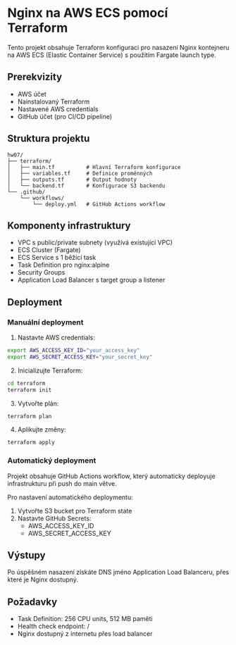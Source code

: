 # Nginx na AWS ECS pomocí Terraform

Tento projekt obsahuje Terraform konfiguraci pro nasazení Nginx kontejneru na AWS ECS (Elastic Container Service) s použitím Fargate launch type.

## Prerekvizity

- AWS účet
- Nainstalovaný Terraform
- Nastavené AWS credentials
- GitHub účet (pro CI/CD pipeline)

## Struktura projektu

```
hw07/
├── terraform/
│   ├── main.tf          # Hlavní Terraform konfigurace
│   ├── variables.tf     # Definice proměnných
│   ├── outputs.tf       # Output hodnoty
│   └── backend.tf       # Konfigurace S3 backendu
└── .github/
    └── workflows/
        └── deploy.yml   # GitHub Actions workflow
```

## Komponenty infrastruktury

- VPC s public/private subnety (využívá existující VPC)
- ECS Cluster (Fargate)
- ECS Service s 1 běžící task
- Task Definition pro nginx:alpine
- Security Groups
- Application Load Balancer s target group a listener

## Deployment

### Manuální deployment

1. Nastavte AWS credentials:
```bash
export AWS_ACCESS_KEY_ID="your_access_key"
export AWS_SECRET_ACCESS_KEY="your_secret_key"
```

2. Inicializujte Terraform:
```bash
cd terraform
terraform init
```

3. Vytvořte plán:
```bash
terraform plan
```

4. Aplikujte změny:
```bash
terraform apply
```

### Automatický deployment

Projekt obsahuje GitHub Actions workflow, který automaticky deployuje infrastrukturu při push do main větve.

Pro nastavení automatického deploymentu:

1. Vytvořte S3 bucket pro Terraform state
2. Nastavte GitHub Secrets:
   - AWS_ACCESS_KEY_ID
   - AWS_SECRET_ACCESS_KEY

## Výstupy

Po úspěšném nasazení získáte DNS jméno Application Load Balanceru, přes které je Nginx dostupný.

## Požadavky

- Task Definition: 256 CPU units, 512 MB paměti
- Health check endpoint: /
- Nginx dostupný z internetu přes load balancer
